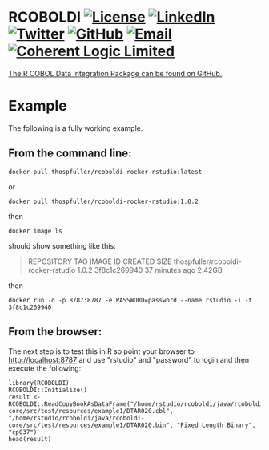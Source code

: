 # RCOBOLDI [![License](http://img.shields.io/badge/license-LGPL-brightgreen.svg?style=flat)](http://www.gnu.org/licenses/lgpl-3.0.html) [![LinkedIn](https://raw.githubusercontent.com/thospfuller/awesome-backlinks/master/images/linkedin_32.png)](https://www.linkedin.com/in/thomasfuller/) [![Twitter](https://raw.githubusercontent.com/thospfuller/awesome-backlinks/master/images/twitter_32.png)](https://twitter.com/ThosPFuller) [![GitHub](https://raw.githubusercontent.com/thospfuller/awesome-backlinks/master/images/github_32.png)](https://github.com/thospfuller) [![Email](https://raw.githubusercontent.com/thospfuller/awesome-backlinks/master/images/email_32.png)](http://eepurl.com/b5jPPj) [![Coherent Logic Limited](https://github.com/thospfuller/awesome-backlinks/blob/master/images/CLSocialIconDarkBlue.png?raw=true)](https://coherentlogic.com?utm_source=rcoboldi-docker-rocker-rstudio)

[The R COBOL Data Integration Package can be found on GitHub.](https://github.com/thospfuller/rcoboldi/)

# Example

The following is a fully working example.

## From the command line:

```docker pull thospfuller/rcoboldi-rocker-rstudio:latest```

or

```docker pull thospfuller/rcoboldi-rocker-rstudio:1.0.2```

then

```docker image ls```

should show something like this:

> REPOSITORY                            TAG                 IMAGE ID            CREATED             SIZE
> thospfuller/rcoboldi-rocker-rstudio   1.0.2               3f8c1c269940        37 minutes ago      2.42GB

then

```docker run -d -p 8787:8787 -e PASSWORD=password --name rstudio -i -t 3f8c1c269940```

## From the browser:

The next step is to test this in R so point your browser to [http://localhost:8787](http://localhost:8787) and use "rstudio" and "password" to login and then execute the following:

```
library(RCOBOLDI)
RCOBOLDI::Initialize()
result <- RCOBOLDI::ReadCopyBookAsDataFrame("/home/rstudio/rcoboldi/java/rcoboldi-core/src/test/resources/example1/DTAR020.cbl", "/home/rstudio/rcoboldi/java/rcoboldi-core/src/test/resources/example1/DTAR020.bin", "Fixed Length Binary", "cp037")
head(result)
```
